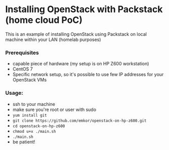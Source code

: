 # Installing OpenStack with Packstack (home cloud PoC)
This is an example of installing OpenStack using Packstack on local machine within your LAN (homelab purposes)

### Prerequisites
- capable piece of hardware (my setup is on HP Z600 workstation)
- CentOS 7
- Specific network setup, so it's possible to use few IP addresses for your OpenStack VMs

### Usage:
- ssh to your machine
- make sure you're root or user with sudo
- `yum install git`
- `git clone https://github.com/emkor/openstack-on-hp-z600.git`
- `cd openstack-on-hp-z600`
- `chmod u+x ./main.sh`
- `./main.sh`
- be patient!